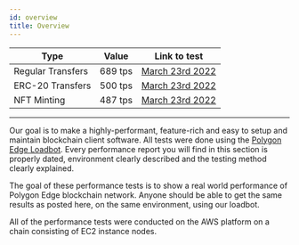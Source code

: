 ```yaml
---
id: overview 
title: Overview
---
```


| Type | Value | Link to test |
| ---- | ----- | ------------ |
| Regular Transfers | 689 tps | [March 23rd 2022](./test-history/2022-03-23.md) |
| ERC-20 Transfers | 500 tps | [March 23rd 2022](./test-history/2022-03-23.md) |
| NFT Minting | 487 tps | [March 23rd 2022](./test-history/2022-03-23.md) |

--- 

Our goal is to make a highly-performant, feature-rich and easy to setup and maintain blockchain client software.
All tests were done using the [Polygon Edge Loadbot](../additional-features/stress-testing.md).
Every performance report you will find in this section is properly dated, environment clearly described and the testing method clearly explained.   

The goal of these performance tests is to show a real world performance of Polygon Edge blockchain network.
Anyone should be able to get the same results as posted here, on the same environment, using our loadbot.    

All of the performance tests were conducted on the AWS platform on a chain consisting of EC2 instance nodes.